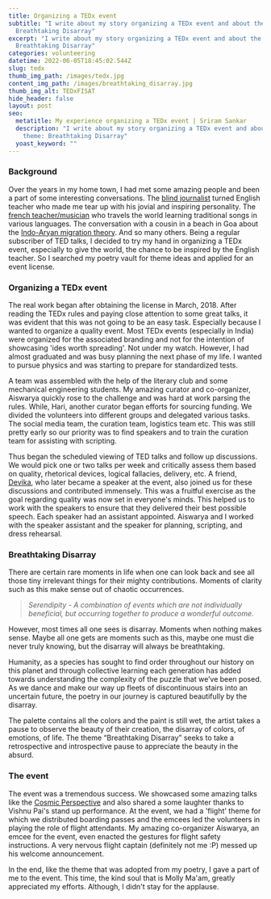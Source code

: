 ```yaml
---
title: Organizing a TEDx event
subtitle: "I write about my story organizing a TEDx event and about the theme:
  Breathtaking Disarray"
excerpt: "I write about my story organizing a TEDx event and about the theme:
  Breathtaking Disarray"
categories: volunteering
datetime: 2022-06-05T18:45:02.544Z
slug: tedx
thumb_img_path: /images/tedx.jpg
content_img_path: /images/breathtaking_disarray.jpg
thumb_img_alt: TEDxFISAT
hide_header: false
layout: post
seo:
  metatitle: My experience organizing a TEDx event | Sriram Sankar
  description: "I write about my story organizing a TEDx event and about the
    theme: Breathtaking Disarray"
  yoast_keyword: ""
---
```

### Background

Over the years in my home town, I had met some amazing people and been a part of some interesting conversations. The [blind journalist](https://www.youtube.com/watch?v=yUyYmZaAhqM) turned English teacher who made me tear up with his jovial and inspiring personality. The [french teacher/musician](https://www.youtube.com/watch?v=_mam3EJoTSQ) who travels the world learning traditional songs in various languages. The conversation with a cousin in a beach in Goa about the [Indo-Aryan migration theory](https://www.youtube.com/watch?v=LEYV7dJaunY). And so many others. Being a regular subscriber of TED talks, I decided to try my hand in organizing a TEDx event, especially to give the world, the chance to be inspired by the English teacher. So I searched my poetry vault for theme ideas and applied for an event license. 

### Organizing a TEDx event

The real work began after obtaining the license in March, 2018. After reading the TEDx rules and paying close attention to some great talks, it was evident that this was not going to be an easy task. Especially because I wanted to organize a quality event. Most TEDx events (especially in India) were organized for the associated branding and not for the intention of showcasing 'ides worth spreading'. Not under my watch. However, I had almost graduated and was busy planning the next phase of my life. I wanted to pursue physics and was starting to prepare for standardized tests. 

A team was assembled with the help of the literary club and some mechanical engineering students. My amazing curator and co-organizer, Aiswarya quickly rose to the challenge and was hard at work parsing the rules.  While, Hari, another curator began efforts for sourcing funding. We divided the volunteers into different groups and delegated various tasks. The social media team, the curation team, logistics team etc. This was still pretty early so our priority was to find speakers and to train the curation team for assisting with scripting. 

Thus began the scheduled viewing of TED talks and follow up discussions. We would pick one or two talks per week and critically assess them based on quality, rhetorical devices, logical fallacies, delivery, etc. A friend, [Devika](https://www.youtube.com/watch?v=Gc0agFucJ_o), who later became a speaker at the event, also joined us for these discussions and contributed immensely. This was a fruitful exercise as the goal regarding quality was now set in everyone's minds. This helped us to work with the speakers to ensure that they delivered their best possible speech. Each speaker had an assistant appointed. Aiswarya and I worked with the speaker assistant and the speaker for planning, scripting, and dress rehearsal.

### Breathtaking Disarray

There are certain rare moments in life when one can look back and see all those tiny irrelevant things for their mighty contributions. Moments of clarity such as this make sense out of chaotic occurrences.

> *Serendipity - A combination of events which are not individually beneficial, but occurring together to produce a wonderful outcome.*

However, most times all one sees is disarray. Moments when nothing makes sense. Maybe all one gets are moments such as this, maybe one must die never truly knowing, but the disarray will always be breathtaking.

Humanity, as a species has sought to find order throughout our history on this planet and through collective learning each generation has added towards understanding the complexity of the puzzle that we’ve been posed. As we dance and make our way up fleets of discontinuous stairs into an uncertain future, the poetry in our journey is captured beautifully by the disarray.

The palette contains all the colors and the paint is still wet, the artist takes a pause to observe the beauty of their creation, the disarray of colors, of emotions, of life. The theme “Breathtaking Disarray” seeks to take a retrospective and introspective pause to appreciate the beauty in the absurd.

### The event

The event was a tremendous success. We showcased some amazing talks like the [Cosmic Perspective](https://www.youtube.com/watch?v=8_578tfStPI) and also shared a some laughter thanks to Vishnu Pai's stand up performance. At the event, we had a 'flight' theme for which we distributed boarding passes and the emcees led the volunteers in playing the role of flight attendants. My amazing co-organizer Aiswarya, an emcee for the event, even enacted the gestures for flight safety instructions. A very nervous flight captain (definitely not me :P) messed up his welcome announcement.

In the end, like the theme that was adopted from my poetry, I gave a part of me to the event. This time, the kind soul that is Molly Ma'am, greatly appreciated my efforts. Although, I didn't stay for the applause.